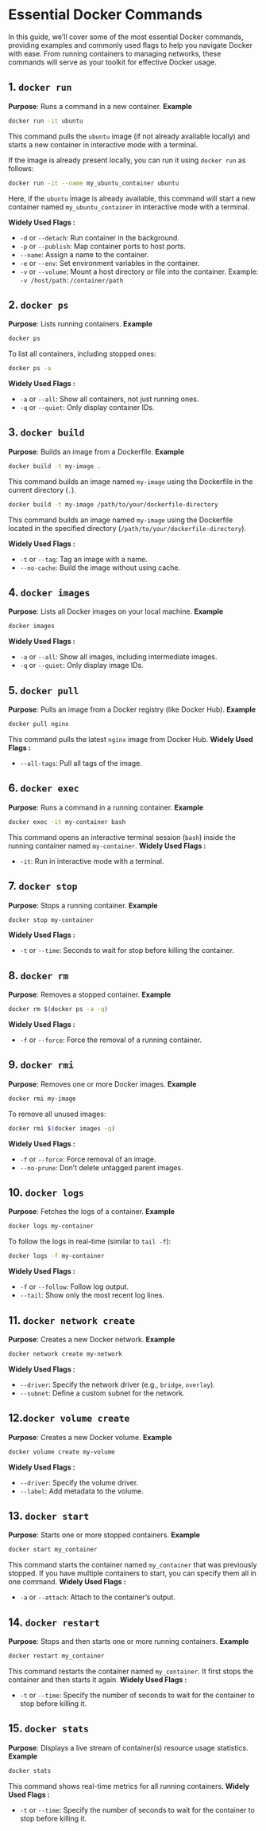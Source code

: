 # Essential Docker Commands
In this guide, we'll cover some of the most essential Docker commands, providing examples and commonly used flags to help you navigate Docker with ease. From running containers to managing networks, these commands will serve as your toolkit for effective Docker usage.

## 1. `docker run`
**Purpose**: Runs a command in a new container.
**Example**  
```bash  
docker run -it ubuntu  
```  
This command pulls the `ubuntu` image (if not already available locally) and starts a new container in interactive mode with a terminal.

If the image is already present locally, you can run it using `docker run` as follows:
```bash
docker run -it --name my_ubuntu_container ubuntu
```
Here, if the `ubuntu` image is already available, this command will start a new container named `my_ubuntu_container` in interactive mode with a terminal.

**Widely Used Flags :**  
- `-d` or `--detach`: Run container in the background.  
- `-p` or `--publish`: Map container ports to host ports.  
- `--name`: Assign a name to the container.  
- `-e` or `--env`: Set environment variables in the container.
- `-v` or `--volume`: Mount a host directory or file into the container. Example: `-v /host/path:/container/path`


## 2. `docker ps`
**Purpose**: Lists running containers.
**Example**  
```bash  
docker ps  
```  
To list all containers, including stopped ones:  
```bash  
docker ps -a  
```
**Widely Used Flags :**
- `-a` or `--all`: Show all containers, not just running ones.  
- `-q` or `--quiet`: Only display container IDs.

## 3. `docker build`
**Purpose**: Builds an image from a Dockerfile.
**Example**  
```bash  
docker build -t my-image .  
```  
This command builds an image named `my-image` using the Dockerfile in the current directory (`.`).
```bash
docker build -t my-image /path/to/your/dockerfile-directory
```
This command builds an image named `my-image` using the Dockerfile located in the specified directory (`/path/to/your/dockerfile-directory`).

**Widely Used Flags :** 
- `-t` or `--tag`: Tag an image with a name.  
- `--no-cache`: Build the image without using cache.

## 4. `docker images`
**Purpose**: Lists all Docker images on your local machine.
**Example**  
```bash  
docker images  
```
**Widely Used Flags :** 
- `-a` or `--all`: Show all images, including intermediate images.  
- `-q` or `--quiet`: Only display image IDs.

## 5. `docker pull`
**Purpose**: Pulls an image from a Docker registry (like Docker Hub).
**Example**  
```bash  
docker pull nginx  
```  
This command pulls the latest `nginx` image from Docker Hub.
**Widely Used Flags :**
- `--all-tags`: Pull all tags of the image.

## 6. `docker exec`
**Purpose**: Runs a command in a running container.
**Example**  
```bash  
docker exec -it my-container bash  
```  
This command opens an interactive terminal session (`bash`) inside the running container named `my-container`.
**Widely Used Flags :** 
- `-it`: Run in interactive mode with a terminal.

## 7. `docker stop`
**Purpose**: Stops a running container.
**Example**  
```bash  
docker stop my-container  
```
**Widely Used Flags :** 
- `-t` or `--time`: Seconds to wait for stop before killing the container.

## 8. `docker rm`
**Purpose**: Removes a stopped container.
**Example**  
```bash  
docker rm $(docker ps -a -q)  
```
**Widely Used Flags :** 
- `-f` or `--force`: Force the removal of a running container.
## 9. `docker rmi`
**Purpose**: Removes one or more Docker images.
**Example**  
```bash  
docker rmi my-image  
```  
To remove all unused images:  
```bash  
docker rmi $(docker images -q)  
```
**Widely Used Flags :** 
- `-f` or `--force`: Force removal of an image.  
- `--no-prune`: Don’t delete untagged parent images.

## 10. `docker logs`
**Purpose**: Fetches the logs of a container.
**Example**  
```bash  
docker logs my-container  
```  
To follow the logs in real-time (similar to `tail -f`):  
```bash  
docker logs -f my-container  
```
**Widely Used Flags :** 
- `-f` or `--follow`: Follow log output.  
- `--tail`: Show only the most recent log lines.

## 11. `docker network create`
**Purpose**: Creates a new Docker network.
**Example**  
```bash  
docker network create my-network  
```
**Widely Used Flags :**
- `--driver`: Specify the network driver (e.g., `bridge`, `overlay`).  
- `--subnet`: Define a custom subnet for the network.
## 12.`docker volume create`
**Purpose**: Creates a new Docker volume.
**Example**  
```bash  
docker volume create my-volume  
```
**Widely Used Flags :** 
- `--driver`: Specify the volume driver.  
- `--label`: Add metadata to the volume.

## 13.  `docker start`
**Purpose**: Starts one or more stopped containers.
**Example**  
```bash  
docker start my_container   
```  
This command starts the container named `my_container` that was previously stopped. If you have multiple containers to start, you can specify them all in one command.
**Widely Used Flags :** 
- `-a` or `--attach`: Attach to the container’s output.

## 14. `docker restart`
**Purpose**: Stops and then starts one or more running containers.
**Example**
```bash
docker restart my_container  
```
This command restarts the container named `my_container`. It first stops the container and then starts it again.
**Widely Used Flags :** 
- `-t` or `--time`: Specify the number of seconds to wait for the container to stop before killing it.

## 15. `docker stats`
**Purpose**: Displays a live stream of container(s) resource usage statistics.
**Example**  
```bash  
docker stats  
```  
This command shows real-time metrics for all running containers.
**Widely Used Flags :** 
- `-t` or `--time`: Specify the number of seconds to wait for the container to stop before killing it.

<!--stackedit_data:
eyJoaXN0b3J5IjpbMTAyMjE3NTA1NywxMDEzNjUyMDI5LDE4Mj
M0MDU3NTIsLTU1NDQ4NTg3NSwzOTk3MTMxMTIsLTExOTI3NDE0
NDUsLTgxMTI4ODU2OSwtMTQwNzYzMjcxMyw4NzMxNDkxOTQsNT
U2MzM3OTc0XX0=
-->